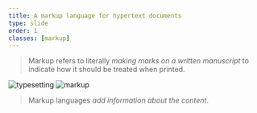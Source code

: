 ```yaml
---
title: A markup language for hypertext documents
type: slide
order: 1
classes: [markup]
---
```


>Markup refers to literally *making marks on a written manuscript* to indicate how it should be treated when printed.

![typesetting](./images/typesetting.jpg)
![markup](./images/markup.png)

>Markup languages *add information about the content*.

